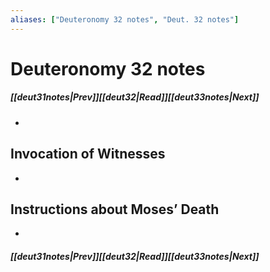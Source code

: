 ```yaml
---
aliases: ["Deuteronomy 32 notes", "Deut. 32 notes"]
---
```

# Deuteronomy 32 notes
##### <span class=arrow-left></span>[[deut31notes|Prev]]<span class=navigation-separator></span>[[deut32|Read]]<span class=navigation-separator></span>[[deut33notes|Next]]<span class=arrow-right></span>
- 
## Invocation of Witnesses
- 
## Instructions about Moses’ Death
- 
##### <span class=arrow-left></span>[[deut31notes|Prev]]<span class=navigation-separator></span>[[deut32|Read]]<span class=navigation-separator></span>[[deut33notes|Next]]<span class=arrow-right></span>